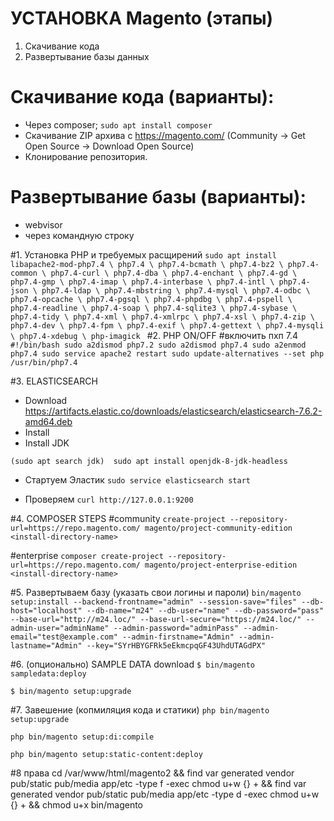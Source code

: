 # УСТАНОВКА Magento (этапы)
1) Скачивание кода 
2) Развертывание базы данных

# Скачивание кода (варианты):
  * Через composer; 
  ``sudo apt install composer``
  * Скачивание ZIP архива c https://magento.com/ (Community -> Get Open Source -> Download Open Source) 
  * Клонирование репозитория. 
  
# Развертывание базы (варианты):
  * webvisor
  *  через командную строку
  
  
  #1. Установка PHP и требуемых расщирений
  ``sudo apt install libapache2-mod-php7.4 \
    php7.4 \
    php7.4-bcmath \
    php7.4-bz2 \
    php7.4-common \
    php7.4-curl \
    php7.4-dba \
    php7.4-enchant \
    php7.4-gd \
    php7.4-gmp \
    php7.4-imap \
    php7.4-interbase \
    php7.4-intl \
    php7.4-json \
    php7.4-ldap \
    php7.4-mbstring \
    php7.4-mysql \
    php7.4-odbc \
    php7.4-opcache \
    php7.4-pgsql \
    php7.4-phpdbg \
    php7.4-pspell \
    php7.4-readline \
    php7.4-soap \
    php7.4-sqlite3 \
    php7.4-sybase \
    php7.4-tidy \
    php7.4-xml \
    php7.4-xmlrpc \
    php7.4-xsl \
    php7.4-zip \
    php7.4-dev \
    php7.4-fpm \
    php7.4-exif \
    php7.4-gettext \
    php7.4-mysqli \
    php7.4-xdebug \
    php-imagick
``
  #2. PHP ON/OFF
 #включить пхп 7.4
 `` #!/bin/bash
  sudo a2dismod php7.2
  sudo a2dismod php7.4
  sudo a2enmod php7.4
  sudo service apache2 restart
  sudo update-alternatives --set php /usr/bin/php7.4``
  
  #3. ELASTICSEARCH
  * Download  https://artifacts.elastic.co/downloads/elasticsearch/elasticsearch-7.6.2-amd64.deb
  * Install
  * Install JDK 
  
  ```(sudo apt search jdk)  sudo apt install openjdk-8-jdk-headless```
  
  * Стартуем Эластик 
  ``sudo service elasticsearch start``

  * Проверяем ``curl http://127.0.0.1:9200``

  #4. COMPOSER STEPS
 #community
 ``create-project --repository-url=https://repo.magento.com/ magento/project-community-edition <install-directory-name>``
  
 #enterprise
 ``composer create-project --repository-url=https://repo.magento.com/ magento/project-enterprise-edition <install-directory-name>``

 #5. Развертываем базу (указать свои логины и пароли)
 ``bin/magento setup:install --backend-frontname="admin" --session-save="files" --db-host="localhost" --db-name="m24" --db-user="name" --db-password="pass" --base-url="http://m24.loc/" --base-url-secure="https://m24.loc/" --admin-user="adminName" --admin-password="adminPass" --admin-email="test@example.com" --admin-firstname="Admin" --admin-lastname="Admin" --key="SYrHBYGFRk5eEkmcpqGF43UhdUTAGdPX"`` 
 
 #6. (опционально) SAMPLE DATA download 
 ``$ bin/magento sampledata:deploy``
 
 ``$ bin/magento setup:upgrade``

 #7. Завешение (копмиляция кода и статики)
``php bin/magento setup:upgrade``

``php bin/magento setup:di:compile``

``php bin/magento setup:static-content:deploy``


#8 права 
    cd /var/www/html/magento2 && find var generated vendor pub/static pub/media app/etc -type f -exec chmod u+w {} + && find var generated vendor pub/static pub/media app/etc -type d -exec chmod u+w {} + && chmod u+x bin/magento



